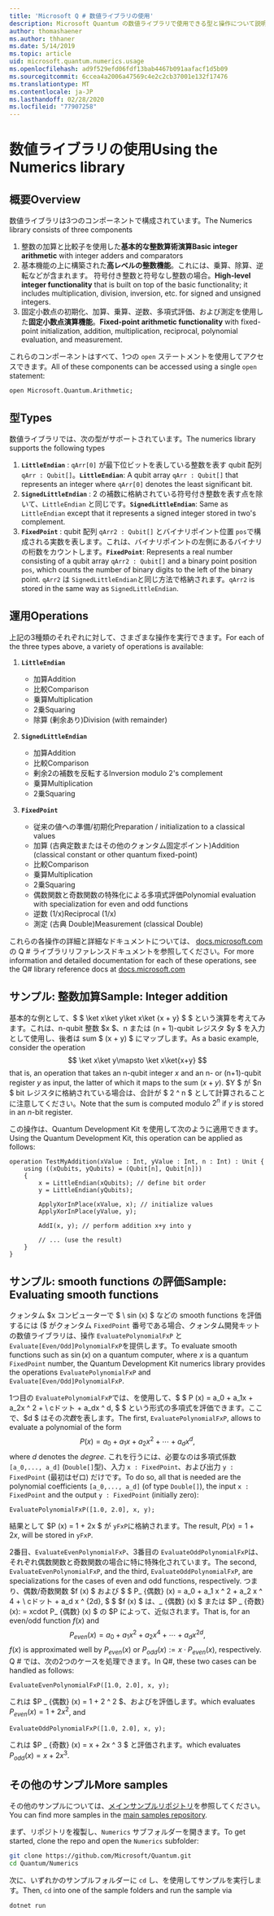 ```yaml
---
title: 'Microsoft Q # 数値ライブラリの使用'
description: Microsoft Quantum の数値ライブラリで使用できる型と操作について説明します。
author: thomashaener
ms.author: thhaner
ms.date: 5/14/2019
ms.topic: article
uid: microsoft.quantum.numerics.usage
ms.openlocfilehash: ad9f529efd06fdf13bab4467b091aafacf1d5b09
ms.sourcegitcommit: 6ccea4a2006a47569c4e2c2cb37001e132f17476
ms.translationtype: MT
ms.contentlocale: ja-JP
ms.lasthandoff: 02/28/2020
ms.locfileid: "77907258"
---
```

# <a name="using-the-numerics-library"></a><span data-ttu-id="043b1-103">数値ライブラリの使用</span><span class="sxs-lookup"><span data-stu-id="043b1-103">Using the Numerics library</span></span>

## <a name="overview"></a><span data-ttu-id="043b1-104">概要</span><span class="sxs-lookup"><span data-stu-id="043b1-104">Overview</span></span>

<span data-ttu-id="043b1-105">数値ライブラリは3つのコンポーネントで構成されています。</span><span class="sxs-lookup"><span data-stu-id="043b1-105">The Numerics library consists of three components</span></span>

1. <span data-ttu-id="043b1-106">整数の加算と比較子を使用した**基本的な整数算術演算**</span><span class="sxs-lookup"><span data-stu-id="043b1-106">**Basic integer arithmetic** with integer adders and comparators</span></span>
1. <span data-ttu-id="043b1-107">基本機能の上に構築された**高レベルの整数機能**。これには、乗算、除算、逆転などが含まれます。 符号付き整数と符号なし整数の場合。</span><span class="sxs-lookup"><span data-stu-id="043b1-107">**High-level integer functionality** that is built on top of the basic  functionality; it includes multiplication, division, inversion, etc.  for signed and unsigned integers.</span></span>
1. <span data-ttu-id="043b1-108">固定小数点の初期化、加算、乗算、逆数、多項式評価、および測定を使用した**固定小数点演算機能**。</span><span class="sxs-lookup"><span data-stu-id="043b1-108">**Fixed-point arithmetic functionality** with fixed-point initialization,  addition, multiplication, reciprocal, polynomial evaluation, and measurement.</span></span>

<span data-ttu-id="043b1-109">これらのコンポーネントはすべて、1つの `open` ステートメントを使用してアクセスできます。</span><span class="sxs-lookup"><span data-stu-id="043b1-109">All of these components can be accessed using a single `open` statement:</span></span>
```qsharp
open Microsoft.Quantum.Arithmetic;
```

## <a name="types"></a><span data-ttu-id="043b1-110">型</span><span class="sxs-lookup"><span data-stu-id="043b1-110">Types</span></span>

<span data-ttu-id="043b1-111">数値ライブラリでは、次の型がサポートされています。</span><span class="sxs-lookup"><span data-stu-id="043b1-111">The numerics library supports the following types</span></span>

1. <span data-ttu-id="043b1-112">**`LittleEndian`** : `qArr[0]` が最下位ビットを表している整数を表す qubit 配列 `qArr : Qubit[]`。</span><span class="sxs-lookup"><span data-stu-id="043b1-112">**`LittleEndian`**: A qubit array `qArr : Qubit[]` that represents an integer where `qArr[0]` denotes the least significant bit.</span></span>
1. <span data-ttu-id="043b1-113">**`SignedLittleEndian`** : 2 の補数に格納されている符号付き整数を表す点を除いて、`LittleEndian` と同じです。</span><span class="sxs-lookup"><span data-stu-id="043b1-113">**`SignedLittleEndian`**: Same as `LittleEndian` except that it represents a signed integer stored in two's complement.</span></span>
1. <span data-ttu-id="043b1-114">**`FixedPoint`** : qubit 配列 `qArr2 : Qubit[]` とバイナリポイント位置 `pos`で構成される実数を表します。これは、バイナリポイントの左側にあるバイナリの桁数をカウントします。</span><span class="sxs-lookup"><span data-stu-id="043b1-114">**`FixedPoint`**: Represents a real number consisting of a qubit array `qArr2 : Qubit[]` and a binary point position `pos`, which counts the number of binary digits to the left of the binary point.</span></span> <span data-ttu-id="043b1-115">`qArr2` は `SignedLittleEndian`と同じ方法で格納されます。</span><span class="sxs-lookup"><span data-stu-id="043b1-115">`qArr2` is stored in the same way as `SignedLittleEndian`.</span></span>

## <a name="operations"></a><span data-ttu-id="043b1-116">運用</span><span class="sxs-lookup"><span data-stu-id="043b1-116">Operations</span></span>

<span data-ttu-id="043b1-117">上記の3種類のそれぞれに対して、さまざまな操作を実行できます。</span><span class="sxs-lookup"><span data-stu-id="043b1-117">For each of the three types above, a variety of operations is available:</span></span>

1. **`LittleEndian`**
    - <span data-ttu-id="043b1-118">加算</span><span class="sxs-lookup"><span data-stu-id="043b1-118">Addition</span></span>
    - <span data-ttu-id="043b1-119">比較</span><span class="sxs-lookup"><span data-stu-id="043b1-119">Comparison</span></span>
    - <span data-ttu-id="043b1-120">乗算</span><span class="sxs-lookup"><span data-stu-id="043b1-120">Multiplication</span></span>
    - <span data-ttu-id="043b1-121">2乗</span><span class="sxs-lookup"><span data-stu-id="043b1-121">Squaring</span></span>
    - <span data-ttu-id="043b1-122">除算 (剰余あり)</span><span class="sxs-lookup"><span data-stu-id="043b1-122">Division (with remainder)</span></span>

1. **`SignedLittleEndian`**
    - <span data-ttu-id="043b1-123">加算</span><span class="sxs-lookup"><span data-stu-id="043b1-123">Addition</span></span>
    - <span data-ttu-id="043b1-124">比較</span><span class="sxs-lookup"><span data-stu-id="043b1-124">Comparison</span></span>
    - <span data-ttu-id="043b1-125">剰余2の補数を反転する</span><span class="sxs-lookup"><span data-stu-id="043b1-125">Inversion modulo 2's complement</span></span>
    - <span data-ttu-id="043b1-126">乗算</span><span class="sxs-lookup"><span data-stu-id="043b1-126">Multiplication</span></span>
    - <span data-ttu-id="043b1-127">2乗</span><span class="sxs-lookup"><span data-stu-id="043b1-127">Squaring</span></span>

1. **`FixedPoint`**
    - <span data-ttu-id="043b1-128">従来の値への準備/初期化</span><span class="sxs-lookup"><span data-stu-id="043b1-128">Preparation / initialization to a classical values</span></span>
    - <span data-ttu-id="043b1-129">加算 (古典定数またはその他のクォンタム固定ポイント)</span><span class="sxs-lookup"><span data-stu-id="043b1-129">Addition (classical constant or other quantum fixed-point)</span></span>
    - <span data-ttu-id="043b1-130">比較</span><span class="sxs-lookup"><span data-stu-id="043b1-130">Comparison</span></span>
    - <span data-ttu-id="043b1-131">乗算</span><span class="sxs-lookup"><span data-stu-id="043b1-131">Multiplication</span></span>
    - <span data-ttu-id="043b1-132">2乗</span><span class="sxs-lookup"><span data-stu-id="043b1-132">Squaring</span></span>
    - <span data-ttu-id="043b1-133">偶数関数と奇数関数の特殊化による多項式評価</span><span class="sxs-lookup"><span data-stu-id="043b1-133">Polynomial evaluation with specialization for even and odd functions</span></span>
    - <span data-ttu-id="043b1-134">逆数 (1/x)</span><span class="sxs-lookup"><span data-stu-id="043b1-134">Reciprocal (1/x)</span></span>
    - <span data-ttu-id="043b1-135">測定 (古典 Double)</span><span class="sxs-lookup"><span data-stu-id="043b1-135">Measurement (classical Double)</span></span>

<span data-ttu-id="043b1-136">これらの各操作の詳細と詳細なドキュメントについては、 [docs.microsoft.com](https://docs.microsoft.com/quantum)の Q # ライブラリリファレンスドキュメントを参照してください。</span><span class="sxs-lookup"><span data-stu-id="043b1-136">For more information and detailed documentation for each of these operations, see the Q# library reference docs at [docs.microsoft.com](https://docs.microsoft.com/quantum)</span></span>

## <a name="sample-integer-addition"></a><span data-ttu-id="043b1-137">サンプル: 整数加算</span><span class="sxs-lookup"><span data-stu-id="043b1-137">Sample: Integer addition</span></span>

<span data-ttu-id="043b1-138">基本的な例として、$ $ \ket x\ket y\ket x\ket {x + y} $ $ という演算を考えてみます。これは、n-qubit 整数 $x $、n または (n + 1)-qubit レジスタ $y $ を入力として使用し、後者は sum $ (x + y) $ にマップします。</span><span class="sxs-lookup"><span data-stu-id="043b1-138">As a basic example, consider the operation $$ \ket x\ket y\mapsto \ket x\ket{x+y} $$ that is, an operation that takes an n-qubit integer $x$ and an n- or (n+1)-qubit register $y$ as input, the latter of which it maps to the sum $(x+y)$.</span></span> <span data-ttu-id="043b1-139">$Y $ が $n $ bit レジスタに格納されている場合は、合計が $ 2 ^ n $ として計算されることに注意してください。</span><span class="sxs-lookup"><span data-stu-id="043b1-139">Note that the sum is computed modulo $2^n$ if $y$ is stored in an $n$-bit register.</span></span>

<span data-ttu-id="043b1-140">この操作は、Quantum Development Kit を使用して次のように適用できます。</span><span class="sxs-lookup"><span data-stu-id="043b1-140">Using the Quantum Development Kit, this operation can be applied as follows:</span></span>
```qsharp
operation TestMyAddition(xValue : Int, yValue : Int, n : Int) : Unit {
    using ((xQubits, yQubits) = (Qubit[n], Qubit[n]))
    {
        x = LittleEndian(xQubits); // define bit order
        y = LittleEndian(yQubits);
        
        ApplyXorInPlace(xValue, x); // initialize values
        ApplyXorInPlace(yValue, y);
        
        AddI(x, y); // perform addition x+y into y
        
        // ... (use the result)
    }
}
```

## <a name="sample-evaluating-smooth-functions"></a><span data-ttu-id="043b1-141">サンプル: smooth functions の評価</span><span class="sxs-lookup"><span data-stu-id="043b1-141">Sample: Evaluating smooth functions</span></span>

<span data-ttu-id="043b1-142">クォンタム $x コンピューターで $ \ sin (x) $ などの smooth functions を評価するには ($ がクォンタム `FixedPoint` 番号である場合、クォンタム開発キットの数値ライブラリは、操作 `EvaluatePolynomialFxP` と `Evaluate[Even/Odd]PolynomialFxP`を提供します。</span><span class="sxs-lookup"><span data-stu-id="043b1-142">To evaluate smooth functions such as $\sin(x)$ on a quantum computer, where $x$ is a quantum `FixedPoint` number, the Quantum Development Kit numerics library provides the operations `EvaluatePolynomialFxP` and `Evaluate[Even/Odd]PolynomialFxP`.</span></span>

<span data-ttu-id="043b1-143">1つ目の `EvaluatePolynomialFxP`では、を使用して、$ $ P (x) = a_0 + a_1x + a_2x ^ 2 + \ cドット + a_dx ^ d, $ $ という形式の多項式を評価できます。ここで、$d $ はその*次数*を表します。</span><span class="sxs-lookup"><span data-stu-id="043b1-143">The first, `EvaluatePolynomialFxP`, allows to evaluate a polynomial of the form $$ P(x) = a_0 + a_1x + a_2x^2 + \cdots + a_dx^d, $$ where $d$ denotes the *degree*.</span></span> <span data-ttu-id="043b1-144">これを行うには、必要なのは多項式係数 `[a_0,..., a_d]` (`Double[]`型)、入力 `x : FixedPoint`、および出力 `y : FixedPoint` (最初はゼロ) だけです。</span><span class="sxs-lookup"><span data-stu-id="043b1-144">To do so, all that is needed are the polynomial coefficients `[a_0,..., a_d]` (of type `Double[]`), the input `x : FixedPoint` and the output `y : FixedPoint` (initially zero):</span></span>
```qsharp
EvaluatePolynomialFxP([1.0, 2.0], x, y);
```
<span data-ttu-id="043b1-145">結果として $P (x) = 1 + 2x $ が `yFxP`に格納されます。</span><span class="sxs-lookup"><span data-stu-id="043b1-145">The result, $P(x)=1+2x$, will be stored in `yFxP`.</span></span>

<span data-ttu-id="043b1-146">2番目、`EvaluateEvenPolynomialFxP`、3番目の `EvaluateOddPolynomialFxP`は、それぞれ偶数関数と奇数関数の場合に特に特殊化されています。</span><span class="sxs-lookup"><span data-stu-id="043b1-146">The second, `EvaluateEvenPolynomialFxP`, and the third, `EvaluateOddPolynomialFxP`, are specializations for the cases of even and odd functions, respectively.</span></span> <span data-ttu-id="043b1-147">つまり、偶数/奇数関数 $f (x) $ および $ $ P_ {偶数} (x) = a_0 + a_1 x ^ 2 + a_2 x ^ 4 + \ cドット + a_d x ^ {2d}, $ $ $f (x) $ は、_ {偶数} (x) $ または $P _ {奇数} (x): = xcdot P_ {偶数} (x) $ の $P によって、近似されます。</span><span class="sxs-lookup"><span data-stu-id="043b1-147">That is, for an even/odd function $f(x)$ and $$ P_{even}(x)=a_0 + a_1 x^2 + a_2 x^4 + \cdots + a_d x^{2d}, $$ $f(x)$ is approximated well by $P_{even}(x)$ or $P_{odd}(x) := x\cdot P_{even}(x)$, respectively.</span></span>
<span data-ttu-id="043b1-148">Q # では、次の2つのケースを処理できます。</span><span class="sxs-lookup"><span data-stu-id="043b1-148">In Q#, these two cases can be handled as follows:</span></span>
```qsharp
EvaluateEvenPolynomialFxP([1.0, 2.0], x, y);
```
<span data-ttu-id="043b1-149">これは $P _ {偶数} (x) = 1 + 2 ^ 2 $、およびを評価します。</span><span class="sxs-lookup"><span data-stu-id="043b1-149">which evaluates $P_{even}(x) = 1 + 2x^2$, and</span></span>
```qsharp
EvaluateOddPolynomialFxP([1.0, 2.0], x, y);
```
<span data-ttu-id="043b1-150">これは $P _ {奇数} (x) = x + 2x ^ 3 $ と評価されます。</span><span class="sxs-lookup"><span data-stu-id="043b1-150">which evaluates $P_{odd}(x) = x + 2x^3$.</span></span>

## <a name="more-samples"></a><span data-ttu-id="043b1-151">その他のサンプル</span><span class="sxs-lookup"><span data-stu-id="043b1-151">More samples</span></span>

<span data-ttu-id="043b1-152">その他のサンプルについては、[メインサンプルリポジトリ](https://github.com/Microsoft/Quantum)を参照してください。</span><span class="sxs-lookup"><span data-stu-id="043b1-152">You can find more samples in the [main samples repository](https://github.com/Microsoft/Quantum).</span></span>

<span data-ttu-id="043b1-153">まず、リポジトリを複製し、`Numerics` サブフォルダーを開きます。</span><span class="sxs-lookup"><span data-stu-id="043b1-153">To get started, clone the repo and open the `Numerics` subfolder:</span></span>

```bash
git clone https://github.com/Microsoft/Quantum.git
cd Quantum/Numerics
```

<span data-ttu-id="043b1-154">次に、いずれかのサンプルフォルダーに `cd` し、を使用してサンプルを実行します。</span><span class="sxs-lookup"><span data-stu-id="043b1-154">Then, `cd` into one of the sample folders and run the sample via</span></span>

```bash
dotnet run
```
